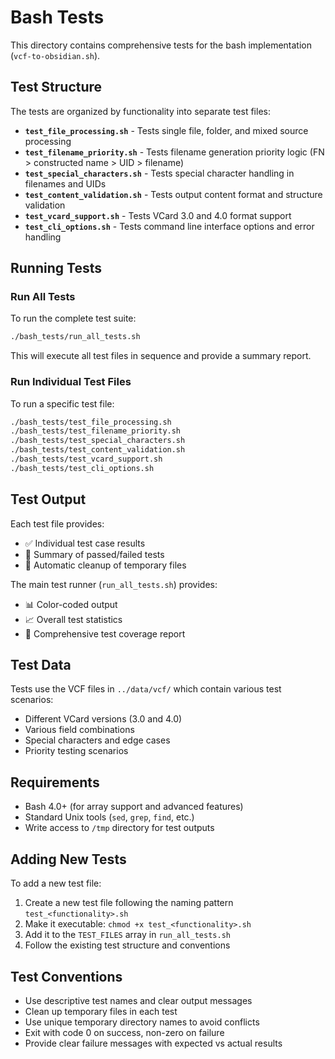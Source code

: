 # Bash Tests

This directory contains comprehensive tests for the bash implementation (`vcf-to-obsidian.sh`).

## Test Structure

The tests are organized by functionality into separate test files:

- **`test_file_processing.sh`** - Tests single file, folder, and mixed source processing
- **`test_filename_priority.sh`** - Tests filename generation priority logic (FN > constructed name > UID > filename)
- **`test_special_characters.sh`** - Tests special character handling in filenames and UIDs
- **`test_content_validation.sh`** - Tests output content format and structure validation
- **`test_vcard_support.sh`** - Tests VCard 3.0 and 4.0 format support
- **`test_cli_options.sh`** - Tests command line interface options and error handling

## Running Tests

### Run All Tests

To run the complete test suite:

```bash
./bash_tests/run_all_tests.sh
```

This will execute all test files in sequence and provide a summary report.

### Run Individual Test Files

To run a specific test file:

```bash
./bash_tests/test_file_processing.sh
./bash_tests/test_filename_priority.sh
./bash_tests/test_special_characters.sh
./bash_tests/test_content_validation.sh
./bash_tests/test_vcard_support.sh
./bash_tests/test_cli_options.sh
```

## Test Output

Each test file provides:
- ✅ Individual test case results
- 🎯 Summary of passed/failed tests
- 🧹 Automatic cleanup of temporary files

The main test runner (`run_all_tests.sh`) provides:
- 📊 Color-coded output
- 📈 Overall test statistics
- 🧪 Comprehensive test coverage report

## Test Data

Tests use the VCF files in `../data/vcf/` which contain various test scenarios:
- Different VCard versions (3.0 and 4.0)
- Various field combinations
- Special characters and edge cases
- Priority testing scenarios

## Requirements

- Bash 4.0+ (for array support and advanced features)
- Standard Unix tools (`sed`, `grep`, `find`, etc.)
- Write access to `/tmp` directory for test outputs

## Adding New Tests

To add a new test file:

1. Create a new test file following the naming pattern `test_<functionality>.sh`
2. Make it executable: `chmod +x test_<functionality>.sh`
3. Add it to the `TEST_FILES` array in `run_all_tests.sh`
4. Follow the existing test structure and conventions

## Test Conventions

- Use descriptive test names and clear output messages
- Clean up temporary files in each test
- Use unique temporary directory names to avoid conflicts
- Exit with code 0 on success, non-zero on failure
- Provide clear failure messages with expected vs actual results